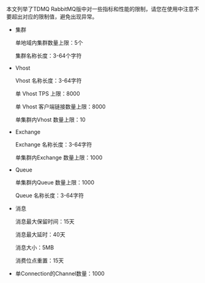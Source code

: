 本文列举了TDMQ RabbitMQ版中对一些指标和性能的限制，请您在使用中注意不要超出对应的限制值，避免出现异常。

- 集群

  单地域内集群数量上限：5个

  集群名称长度：3-64个字符

- Vhost

  Vhost 名称长度：3-64字符

  单 Vhost TPS 上限：8000

  单 Vhost 客户端链接数量上限：8000

  单集群内Vhost 数量上限：10


- Exchange

  Exchange 名称长度：3-64字符

  单集群内Exchange 数量上限：1000

- Queue

  单集群内Queue 数量上限：1000

  Queue 名称长度：3-64字符

- 消息

  消息最大保留时间：15天

  消息最大延时：40天

  消息大小：5MB

  消费位点重置：15天

- 单Connection的Channel数量：1000




